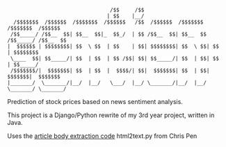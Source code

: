 ```
                                 /$$     /$$                                        
                                | $$    |__/                                        
  /$$$$$$$  /$$$$$$  /$$$$$$$  /$$$$$$   /$$  /$$$$$$  /$$$$$$$   /$$$$$$$  /$$$$$$ 
 /$$_____/ /$$__  $$| $$__  $$|_  $$_/  | $$ /$$__  $$| $$__  $$ /$$_____/ /$$__  $$
|  $$$$$$ | $$$$$$$$| $$  \ $$  | $$    | $$| $$$$$$$$| $$  \ $$| $$      | $$$$$$$$
 \____  $$| $$_____/| $$  | $$  | $$ /$$| $$| $$_____/| $$  | $$| $$      | $$_____/
 /$$$$$$$/|  $$$$$$$| $$  | $$  |  $$$$/| $$|  $$$$$$$| $$  | $$|  $$$$$$$|  $$$$$$$
|_______/  \_______/|__/  |__/   \___/  |__/ \_______/|__/  |__/ \_______/ \_______/

```

Prediction of stock prices based on news sentiment analysis.

This project is a Django/Python rewrite of my 3rd year project, written in Java.

Uses the [article body extraction code](http://www.chrisspen.com/blog/how-to-extract-a-webpage%E2%80%99s-main-article-content-the-unicode-edition.html) html2text.py from Chris Pen
